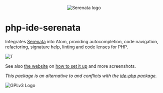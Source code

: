 <p align="center">
<img src="https://serenata.gitlab.io/images/logo.png" alt="Serenata logo"</img>
</p>

# php-ide-serenata
Integrates [Serenata](https://serenata.gitlab.io/) into Atom, providing autocompletion, code navigation, refactoring, signature help, linting and code lenses for PHP.

![T](https://serenata.gitlab.io/images/autocompletion.png)

See also [the website](https://serenata.gitlab.io/) on [how to set it up](https://serenata.gitlab.io/#what-do-i-need) and more screenshots.

_This package is an alternative to and conflicts with the [ide-php](https://atom.io/packages/ide-php) package._

![GPLv3 Logo](http://gplv3.fsf.org/gplv3-127x51.png)

